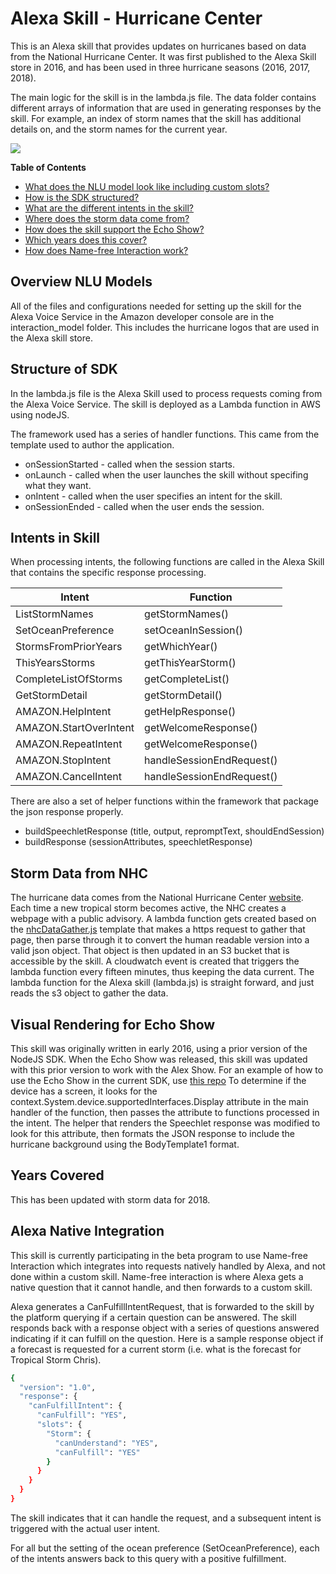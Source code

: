# Alexa Skill - Hurricane Center

This is an Alexa skill that provides updates on hurricanes based on data from the National Hurricane Center.
It was first published to the Alexa Skill store in 2016, and has been used in three hurricane seasons (2016, 2017, 2018).

The main logic for the skill is in the lambda.js file.
The data folder contains different arrays of information that are used in generating responses by the skill.
For example, an index of storm names that the skill has additional details on, and the storm names for the current year.

![](interaction_model/hurricane-logo-108.jpg)

**Table of Contents**

- [What does the NLU model look like including custom slots?](#overview-NLU-models)
- [How is the SDK structured?](#structure-of-SDK)
- [What are the different intents in the skill?](#intents-in-skill)
- [Where does the storm data come from?](#storm-data-from-NHC)
- [How does the skill support the Echo Show?](#visual-rendering-for-echo-show)
- [Which years does this cover?](#years-covered)
- [How does Name-free Interaction work?](#alexa-native-integration)

## Overview NLU Models

All of the files and configurations needed for setting up the skill for the Alexa Voice Service in the Amazon developer console are in the interaction_model folder.
This includes the hurricane logos that are used in the Alexa skill store.

## Structure of SDK

In the lambda.js file is the Alexa Skill used to process requests coming from the Alexa Voice Service.  The skill is deployed as a Lambda function in AWS using nodeJS.

The framework used has a series of handler functions.  This came from the template used to author the application.

- onSessionStarted - called when the session starts.
- onLaunch - called when the user launches the skill without specifing what they want.
- onIntent - called when the user specifies an intent for the skill.
- onSessionEnded - called when the user ends the session.

## Intents in Skill

When processing intents, the following functions are called in the Alexa Skill that contains the specific response processing.

| Intent | Function |
|----------|--------|
| ListStormNames | getStormNames() |
| SetOceanPreference | setOceanInSession() |
| StormsFromPriorYears | getWhichYear() |
| ThisYearsStorms | getThisYearStorm() |
| CompleteListOfStorms | getCompleteList() |
| GetStormDetail | getStormDetail() |
| AMAZON.HelpIntent | getHelpResponse() |
| AMAZON.StartOverIntent | getWelcomeResponse() |
| AMAZON.RepeatIntent | getWelcomeResponse() |
| AMAZON.StopIntent | handleSessionEndRequest() |
| AMAZON.CancelIntent | handleSessionEndRequest() |

There are also a set of helper functions within the framework that package the json response properly.

- buildSpeechletResponse (title, output, repromptText, shouldEndSession)
- buildResponse (sessionAttributes, speechletResponse)

## Storm Data from NHC

The hurricane data comes from the National Hurricane Center [website](https://https://www.nhc.noaa.gov/).
Each time a new tropical storm becomes active, the NHC creates a webpage with a public advisory.
A lambda function gets created based on the [nhcDataGather.js](https://github.com/terrenjpeterson/hurricane/blob/master/nhcDataGather.js) template that makes a https request to gather that page, then parse through it to convert the human readable version into a valid json object.
That object is then updated in an S3 bucket that is accessible by the skill.
A cloudwatch event is created that triggers the lambda function every fifteen minutes, thus keeping the data current.
The lambda function for the Alexa skill (lambda.js) is straight forward, and just reads the s3 object to gather the data.

## Visual Rendering for Echo Show

This skill was originally written in early 2016, using a prior version of the NodeJS SDK.
When the Echo Show was released, this skill was updated with this prior version to work with the Alex Show.
For an example of how to use the Echo Show in the current SDK, use [this repo](https://github.com/terrenjpeterson/pianoplayer)
To determine if the device has a screen, it looks for the context.System.device.supportedInterfaces.Display attribute in the main handler of the function, then passes the attribute to functions processed in the intent.
The helper that renders the Speechlet response was modified to look for this attribute, then formats the JSON response to include the hurricane background using the BodyTemplate1 format.

## Years Covered

This has been updated with storm data for 2018.

## Alexa Native Integration

This skill is currently participating in the beta program to use Name-free Interaction which integrates into requests natively handled by Alexa, and not done within a custom skill.
Name-free interaction is where Alexa gets a native question that it cannot handle, and then forwards to a custom skill.

Alexa generates a CanFulfillIntentRequest, that is forwarded to the skill by the platform querying if a certain question can be answered.
The skill responds back with a response object with a series of questions answered indicating if it can fulfill on the question.
Here is a sample response object if a forecast is requested for a current storm (i.e. what is the forecast for Tropical Storm Chris).

```sh
{
  "version": "1.0",
  "response": {
    "canFulfillIntent": {
      "canFulfill": "YES",
      "slots": {
        "Storm": {
          "canUnderstand": "YES",
          "canFulfill": "YES"
        }
      }
    }
  }
}
```

The skill indicates that it can handle the request, and a subsequent intent is triggered with the actual user intent.

For all but the setting of the ocean preference (SetOceanPreference), each of the intents answers back to this query with a positive fulfillment. 
